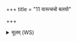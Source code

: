 +++
title = "11 यास्त्चचो बलयो"

+++
<details><summary>मूलम् (WS)</summary>

यास्त्चचो बलयो जाता या जातास्तन्वस्परि ।  
सर्वास्ता इन्द्राणी बलीः शमीशाखास्वा सजात् ॥ १६ ॥
</details>